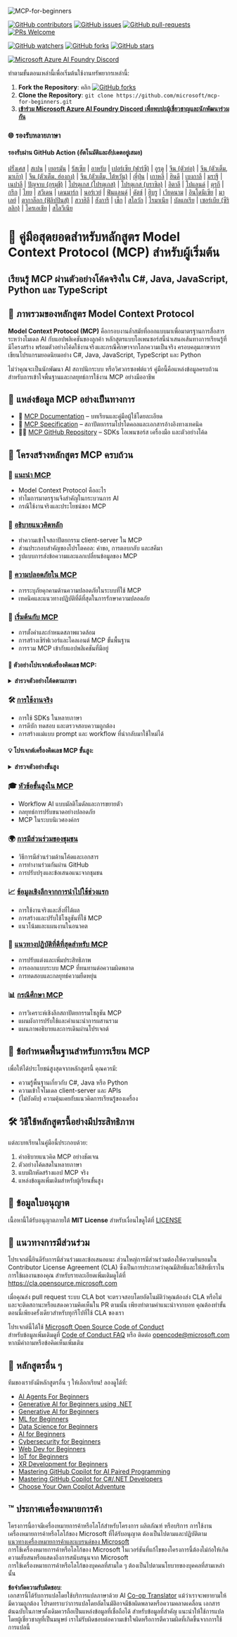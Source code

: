 <!--
CO_OP_TRANSLATOR_METADATA:
{
  "original_hash": "ce7bdf442957a1b4876032fd8ac80617",
  "translation_date": "2025-05-19T10:54:12+00:00",
  "source_file": "README.md",
  "language_code": "th"
}
-->
![MCP-for-beginners](../../translated_images/mcp-beginners.2ce2b317996369ff66c5b72e25eff9d4288ab2741fc70c0b4e523d1ae1e249fd.th.png)

[![GitHub contributors](https://img.shields.io/github/contributors/microsoft/mcp-for-beginners.svg)](https://GitHub.com/microsoft/mcp-for-beginners/graphs/contributors)
[![GitHub issues](https://img.shields.io/github/issues/microsoft/mcp-for-beginners.svg)](https://GitHub.com/microsoft/mcp-for-beginners/issues)
[![GitHub pull-requests](https://img.shields.io/github/issues-pr/microsoft/mcp-for-beginners.svg)](https://GitHub.com/microsoft/mcp-for-beginners/pulls)
[![PRs Welcome](https://img.shields.io/badge/PRs-welcome-brightgreen.svg?style=flat-square)](http://makeapullrequest.com)

[![GitHub watchers](https://img.shields.io/github/watchers/microsoft/mcp-for-beginners.svg?style=social&label=Watch)](https://GitHub.com/microsoft/mcp-for-beginners/watchers)
[![GitHub forks](https://img.shields.io/github/forks/microsoft/mcp-for-beginners.svg?style=social&label=Fork)](https://GitHub.com/microsoft/mcp-for-beginners/network)
[![GitHub stars](https://img.shields.io/github/stars/microsoft/mcp-for-beginners?style=social&label=Star)](https://GitHub.com/microsoft/mcp-for-beginners/stargazers)


[![Microsoft Azure AI Foundry Discord](https://dcbadge.vercel.app/api/server/ByRwuEEgH4)](https://discord.com/invite/ByRwuEEgH4)


ทำตามขั้นตอนเหล่านี้เพื่อเริ่มต้นใช้งานทรัพยากรเหล่านี้:
1. **Fork the Repository**: คลิก [![GitHub forks](https://img.shields.io/github/forks/microsoft/mcp-for-beginners.svg?style=social&label=Fork)](https://GitHub.com/microsoft/mcp-for-beginners/network)
2. **Clone the Repository**:   `git clone https://github.com/microsoft/mcp-for-beginners.git`
3. [**เข้าร่วม Microsoft Azure AI Foundry Discord เพื่อพบปะผู้เชี่ยวชาญและนักพัฒนาร่วมกัน**](https://discord.com/invite/ByRwuEEgH4)


### 🌐 รองรับหลายภาษา

#### รองรับผ่าน GitHub Action (อัตโนมัติและอัปเดตอยู่เสมอ)
[ฝรั่งเศส](../fr/README.md) | [สเปน](../es/README.md) | [เยอรมัน](../de/README.md) | [รัสเซีย](../ru/README.md) | [อาหรับ](../ar/README.md) | [เปอร์เซีย (ฟาร์ซี)](../fa/README.md) | [อูรดู](../ur/README.md) | [จีน (ตัวย่อ)](../zh/README.md) | [จีน (ตัวเต็ม, มาเก๊า)](../mo/README.md) | [จีน (ตัวเต็ม, ฮ่องกง)](../hk/README.md) | [จีน (ตัวเต็ม, ไต้หวัน)](../tw/README.md) | [ญี่ปุ่น](../ja/README.md) | [เกาหลี](../ko/README.md) | [ฮินดี](../hi/README.md) | [เบงกาลี](../bn/README.md) | [มราฐี](../mr/README.md) | [เนปาลี](../ne/README.md) | [ปัญจาบ (กุรมุขี)](../pa/README.md) | [โปรตุเกส (โปรตุเกส)](../pt/README.md) | [โปรตุเกส (บราซิล)](../br/README.md) | [อิตาลี](../it/README.md) | [โปแลนด์](../pl/README.md) | [ตุรกี](../tr/README.md) | [กรีก](../el/README.md) | [ไทย](./README.md) | [สวีเดน](../sv/README.md) | [เดนมาร์ก](../da/README.md) | [นอร์เวย์](../no/README.md) | [ฟินแลนด์](../fi/README.md) | [ดัตช์](../nl/README.md) | [ฮิบรู](../he/README.md) | [เวียดนาม](../vi/README.md) | [อินโดนีเซีย](../id/README.md) | [มาเลย์](../ms/README.md) | [ตากาล็อก (ฟิลิปปินส์)](../tl/README.md) | [สวาฮิลี](../sw/README.md) | [ฮังการี](../hu/README.md) | [เช็ก](../cs/README.md) | [สโลวัก](../sk/README.md) | [โรมาเนีย](../ro/README.md) | [บัลแกเรีย](../bg/README.md) | [เซอร์เบีย (ซีริลลิก)](../sr/README.md) | [โครเอเชีย](../hr/README.md) | [สโลวีเนีย](../sl/README.md)
# 🚀 คู่มือสุดยอดสำหรับหลักสูตร Model Context Protocol (MCP) สำหรับผู้เริ่มต้น

## **เรียนรู้ MCP ผ่านตัวอย่างโค้ดจริงใน C#, Java, JavaScript, Python และ TypeScript**

## 🧠 ภาพรวมของหลักสูตร Model Context Protocol

**Model Context Protocol (MCP)** คือกรอบงานล้ำสมัยที่ออกแบบมาเพื่อมาตรฐานการสื่อสารระหว่างโมเดล AI กับแอปพลิเคชันของลูกค้า หลักสูตรแบบโอเพนซอร์สนี้นำเสนอเส้นทางการเรียนรู้ที่มีโครงสร้าง พร้อมตัวอย่างโค้ดใช้งานจริงและกรณีศึกษาจากโลกความเป็นจริง ครอบคลุมภาษาการเขียนโปรแกรมยอดนิยมอย่าง C#, Java, JavaScript, TypeScript และ Python

ไม่ว่าคุณจะเป็นนักพัฒนา AI สถาปนิกระบบ หรือวิศวกรซอฟต์แวร์ คู่มือนี้คือแหล่งข้อมูลครบถ้วนสำหรับการเข้าใจพื้นฐานและกลยุทธ์การใช้งาน MCP อย่างมืออาชีพ

## 🔗 แหล่งข้อมูล MCP อย่างเป็นทางการ

- 📘 [MCP Documentation](https://modelcontextprotocol.io/) – บทเรียนและคู่มือผู้ใช้โดยละเอียด  
- 📜 [MCP Specification](https://spec.modelcontextprotocol.io/) – สถาปัตยกรรมโปรโตคอลและเอกสารอ้างอิงทางเทคนิค  
- 🧑‍💻 [MCP GitHub Repository](https://github.com/modelcontextprotocol) – SDKs โอเพนซอร์ส เครื่องมือ และตัวอย่างโค้ด  

## 🧭 โครงสร้างหลักสูตร MCP ครบถ้วน

### 📌 [แนะนำ MCP](./00-Introduction/README.md)

- Model Context Protocol คืออะไร  
- ทำไมการมาตรฐานจึงสำคัญในกระบวนการ AI  
- กรณีใช้งานจริงและประโยชน์ของ MCP  

### 🧩 [อธิบายแนวคิดหลัก](./01-CoreConcepts/README.md)

- ทำความเข้าใจสถาปัตยกรรม client-server ใน MCP  
- ส่วนประกอบสำคัญของโปรโตคอล: คำขอ, การตอบกลับ และสคีมา  
- รูปแบบการส่งข้อความและแลกเปลี่ยนข้อมูลของ MCP  

### 🔐 [ความปลอดภัยใน MCP](./02-Security/readme.md)

- การระบุภัยคุกคามด้านความปลอดภัยในระบบที่ใช้ MCP  
- เทคนิคและแนวทางปฏิบัติที่ดีที่สุดในการรักษาความปลอดภัย  

### 🚀 [เริ่มต้นกับ MCP](./03-GettingStarted/README.md)

- การตั้งค่าและกำหนดสภาพแวดล้อม  
- การสร้างเซิร์ฟเวอร์และไคลเอนต์ MCP ขั้นพื้นฐาน  
- การรวม MCP เข้ากับแอปพลิเคชันที่มีอยู่  

#### 🧮 ตัวอย่างโปรเจกต์เครื่องคิดเลข MCP:
<details>
  <summary><strong>สำรวจตัวอย่างโค้ดตามภาษา</strong></summary>

  - [ตัวอย่างเซิร์ฟเวอร์ MCP ใน C#](./03-GettingStarted/samples/csharp/README.md)  
  - [เครื่องคิดเลข MCP ใน Java](./03-GettingStarted/samples/java/calculator/README.md)  
  - [เดโม MCP ใน JavaScript](./03-GettingStarted/samples/javascript/README.md)  
  - [เซิร์ฟเวอร์ MCP ใน Python](../../03-GettingStarted/samples/python/mcp_calculator_server.py)  
  - [ตัวอย่าง MCP ใน TypeScript](./03-GettingStarted/samples/typescript/README.md)  

</details>

### 🛠️ [การใช้งานจริง](./04-PracticalImplementation/README.md)

- การใช้ SDKs ในหลายภาษา  
- การดีบัก ทดสอบ และตรวจสอบความถูกต้อง  
- การสร้างแม่แบบ prompt และ workflow ที่นำกลับมาใช้ใหม่ได้  

#### 💡 โปรเจกต์เครื่องคิดเลข MCP ขั้นสูง:
<details>
  <summary><strong>สำรวจตัวอย่างขั้นสูง</strong></summary>

  - [ตัวอย่างขั้นสูงใน C#](./04-PracticalImplementation/samples/csharp/README.md)  
  - [ตัวอย่างแอป Container ใน Java](./04-PracticalImplementation/samples/java/containerapp/README.md)  
  - [ตัวอย่างขั้นสูงใน JavaScript](./04-PracticalImplementation/samples/javascript/README.md)  
  - [การใช้งานซับซ้อนใน Python](../../04-PracticalImplementation/samples/python/mcp_sample.py)  
  - [ตัวอย่าง Container ใน TypeScript](./04-PracticalImplementation/samples/typescript/README.md)  

</details>

### 🎓 [หัวข้อขั้นสูงใน MCP](./05-AdvancedTopics/README.md)

- Workflow AI แบบมัลติโมดัลและการขยายตัว  
- กลยุทธ์การปรับขนาดอย่างปลอดภัย  
- MCP ในระบบนิเวศองค์กร  

### 🌍 [การมีส่วนร่วมของชุมชน](./06-CommunityContributions/README.md)

- วิธีการมีส่วนร่วมด้านโค้ดและเอกสาร  
- การทำงานร่วมกันผ่าน GitHub  
- การปรับปรุงและข้อเสนอแนะจากชุมชน  

### 📈 [ข้อมูลเชิงลึกจากการนำไปใช้ช่วงแรก](./07-CaseStudies/README.md)

- การใช้งานจริงและสิ่งที่ได้ผล  
- การสร้างและปรับใช้โซลูชันที่ใช้ MCP  
- แนวโน้มและแผนงานในอนาคต  

### 📏 [แนวทางปฏิบัติที่ดีที่สุดสำหรับ MCP](./08-BestPractices/README.md)

- การปรับแต่งและเพิ่มประสิทธิภาพ  
- การออกแบบระบบ MCP ที่ทนทานต่อความผิดพลาด  
- การทดสอบและกลยุทธ์ความยืดหยุ่น  

### 📊 [กรณีศึกษา MCP](./09-CaseStudy/Readme.md)

- การวิเคราะห์เชิงลึกสถาปัตยกรรมโซลูชัน MCP  
- แผนผังการปรับใช้และคำแนะนำการผสานรวม  
- แผนภาพอธิบายและการเดินผ่านโปรเจกต์  

## 🎯 ข้อกำหนดพื้นฐานสำหรับการเรียน MCP

เพื่อให้ได้ประโยชน์สูงสุดจากหลักสูตรนี้ คุณควรมี:

- ความรู้พื้นฐานเกี่ยวกับ C#, Java หรือ Python  
- ความเข้าใจโมเดล client-server และ APIs  
- (ไม่บังคับ) ความคุ้นเคยกับแนวคิดการเรียนรู้ของเครื่อง  

## 🛠️ วิธีใช้หลักสูตรนี้อย่างมีประสิทธิภาพ

แต่ละบทเรียนในคู่มือนี้ประกอบด้วย:

1. คำอธิบายแนวคิด MCP อย่างชัดเจน  
2. ตัวอย่างโค้ดสดในหลายภาษา  
3. แบบฝึกหัดสร้างแอป MCP จริง  
4. แหล่งข้อมูลเพิ่มเติมสำหรับผู้เรียนขั้นสูง  

## 📜 ข้อมูลใบอนุญาต

เนื้อหานี้ได้รับอนุญาตภายใต้ **MIT License** สำหรับเงื่อนไขดูได้ที่ [LICENSE](../../LICENSE)

## 🤝 แนวทางการมีส่วนร่วม

โปรเจกต์นี้ยินดีรับการมีส่วนร่วมและข้อเสนอแนะ ส่วนใหญ่การมีส่วนร่วมต้องให้ความยินยอมใน Contributor License Agreement (CLA) ซึ่งเป็นการประกาศว่าคุณมีสิทธิ์และให้สิทธิ์เราในการใช้ผลงานของคุณ สำหรับรายละเอียดเพิ่มเติมดูได้ที่ <https://cla.opensource.microsoft.com>

เมื่อคุณส่ง pull request ระบบ CLA bot จะตรวจสอบโดยอัตโนมัติว่าคุณต้องส่ง CLA หรือไม่ และจะติดสถานะหรือแสดงความคิดเห็นใน PR ตามนั้น เพียงทำตามคำแนะนำจากบอท คุณต้องทำขั้นตอนนี้เพียงครั้งเดียวสำหรับทุกรีโปที่ใช้ CLA ของเรา

โปรเจกต์นี้ได้ใช้ [Microsoft Open Source Code of Conduct](https://opensource.microsoft.com/codeofconduct/)  
สำหรับข้อมูลเพิ่มเติมดูที่ [Code of Conduct FAQ](https://opensource.microsoft.com/codeofconduct/faq/) หรือ ติดต่อ [opencode@microsoft.com](mailto:opencode@microsoft.com) หากมีคำถามหรือข้อคิดเห็นเพิ่มเติม

## 🎒 หลักสูตรอื่น ๆ  
ทีมของเรายังมีหลักสูตรอื่น ๆ ให้เลือกเรียน! ลองดูได้ที่:

- [AI Agents For Beginners](https://github.com/microsoft/ai-agents-beginners?WT.mc_id=academic-105485-koreyst)  
- [Generative AI for Beginners using .NET](https://github.com/microsoft/Generative-AI-for-beginners-dotnet?WT.mc_id=academic-105485-koreyst)  
- [Generative AI for Beginners](https://github.com/microsoft/generative-ai-for-beginners?WT.mc_id=academic-105485-koreyst)
- [ML for Beginners](https://aka.ms/ml-beginners?WT.mc_id=academic-105485-koreyst)
- [Data Science for Beginners](https://aka.ms/datascience-beginners?WT.mc_id=academic-105485-koreyst)
- [AI for Beginners](https://aka.ms/ai-beginners?WT.mc_id=academic-105485-koreyst)
- [Cybersecurity for Beginners](https://github.com/microsoft/Security-101??WT.mc_id=academic-96948-sayoung)
- [Web Dev for Beginners](https://aka.ms/webdev-beginners?WT.mc_id=academic-105485-koreyst)
- [IoT for Beginners](https://aka.ms/iot-beginners?WT.mc_id=academic-105485-koreyst)
- [XR Development for Beginners](https://github.com/microsoft/xr-development-for-beginners?WT.mc_id=academic-105485-koreyst)
- [Mastering GitHub Copilot for AI Paired Programming](https://aka.ms/GitHubCopilotAI?WT.mc_id=academic-105485-koreyst)
- [Mastering GitHub Copilot for C#/.NET Developers](https://github.com/microsoft/mastering-github-copilot-for-dotnet-csharp-developers?WT.mc_id=academic-105485-koreyst)
- [Choose Your Own Copilot Adventure](https://github.com/microsoft/CopilotAdventures?WT.mc_id=academic-105485-koreyst)


## ™️ ประกาศเครื่องหมายการค้า

โครงการนี้อาจมีเครื่องหมายการค้าหรือโลโก้สำหรับโครงการ ผลิตภัณฑ์ หรือบริการ การใช้งานเครื่องหมายการค้าหรือโลโก้ของ Microsoft ที่ได้รับอนุญาต ต้องเป็นไปตามและปฏิบัติตาม  
[แนวทางเครื่องหมายการค้าและแบรนด์ของ Microsoft](https://www.microsoft.com/legal/intellectualproperty/trademarks/usage/general)  
การใช้เครื่องหมายการค้าหรือโลโก้ของ Microsoft ในเวอร์ชันที่แก้ไขของโครงการนี้ต้องไม่ก่อให้เกิดความสับสนหรือแสดงถึงการสนับสนุนจาก Microsoft  
การใช้เครื่องหมายการค้าหรือโลโก้ของบุคคลที่สามใด ๆ ต้องเป็นไปตามนโยบายของบุคคลที่สามเหล่านั้น

**ข้อจำกัดความรับผิดชอบ**:  
เอกสารนี้ได้รับการแปลโดยใช้บริการแปลภาษาด้วย AI [Co-op Translator](https://github.com/Azure/co-op-translator) แม้ว่าเราจะพยายามให้มีความถูกต้อง โปรดทราบว่าการแปลโดยอัตโนมัติอาจมีข้อผิดพลาดหรือความคลาดเคลื่อน เอกสารต้นฉบับในภาษาดั้งเดิมควรถือเป็นแหล่งข้อมูลที่เชื่อถือได้ สำหรับข้อมูลที่สำคัญ แนะนำให้ใช้การแปลโดยผู้เชี่ยวชาญที่เป็นมนุษย์ เราไม่รับผิดชอบต่อความเข้าใจผิดหรือการตีความผิดที่เกิดขึ้นจากการใช้การแปลนี้